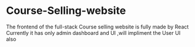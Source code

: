 # Course-Selling-website

The frontend of the full-stack Course selling website is fully made by React 
Currently it has only admin dashboard and UI ,will impliment the User UI also 